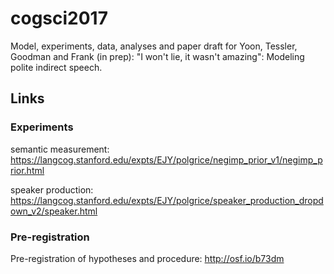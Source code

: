 # cogsci2017

Model, experiments, data, analyses and paper draft for Yoon, Tessler, Goodman and Frank (in prep): "I won't lie, it wasn't amazing": Modeling polite indirect speech.

## Links

### Experiments

semantic measurement: https://langcog.stanford.edu/expts/EJY/polgrice/negimp_prior_v1/negimp_prior.html

speaker production: https://langcog.stanford.edu/expts/EJY/polgrice/speaker_production_dropdown_v2/speaker.html

### Pre-registration

Pre-registration of hypotheses and procedure: http://osf.io/b73dm


